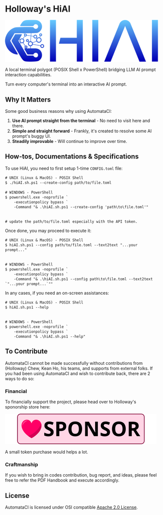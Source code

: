 # Holloway's HiAI
[![hiAI](src/icons/banner_1200x330.svg)](#holloway-s-hiAI)

A local terminal polygot (POSIX Shell x PowerShell) bridging LLM AI prompt
interaction capabilities.

Turn every computer's terminal into an interactive AI prompt.




## Why It Matters

Some good business reasons why using AutomataCI:

1. **Use AI prompt straight from the terminal** - No need to visit here and
   there.
2. **Simple and straight forward** - Frankly, it's created to resolve some AI
    prompt's buggy UI.
3. **Steadily improvable** - Will continue to improve over time.




## How-tos, Documentations & Specifications

To use HiAI, you need to first setup 1-time `CONFIG.toml` file:

```
# UNIX (Linux & MacOS) - POSIX Shell
$ ./hiAI.sh.ps1 --create-config path/to/file.toml

# WINDOWS - PowerShell
$ powershell.exe -noprofile `
	-executionpolicy bypass `
	-Command "& .\hiAI.sh.ps1 --create-config 'path\to\file.toml'"


# update the path/to/file.toml especially with the API token.
```

Once done, you may proceed to execute it:

```
# UNIX (Linux & MacOS) - POSIX Shell
$ hiAI.sh.ps1 --config path/to/file.toml --text2text "...your prompt..."


# WINDOWS - PowerShell
$ powershell.exe -noprofile `
	-executionpolicy bypass `
	-Command "& .\hiAI.sh.ps1 --config path\to\file.toml --text2text `"...your prompt...`""
```

In any cases, if you need an on-screen assistances:
```
# UNIX (Linux & MacOS) - POSIX Shell
$ hiAI.sh.ps1 --help


# WINDOWS - PowerShell
$ powershell.exe -noprofile `
	-executionpolicy bypass `
	-Command "& .\hiAI.sh.ps1 --help"
```




## To Contribute

AutomataCI cannot be made successfully without contributions from (Holloway)
Chew, Kean Ho, his teams, and supports from external folks. If you had been
using AutomataCI and wish to contribute back, there are 2 ways to do so:



### Financial

To financially support the project, please head over to Holloway's sponorship
store here:

[![Sponsor](.github/images/sponsor_en_210x50.svg)](https://github.com/sponsors/hollowaykeanho)

A small token purchase would helps a lot.



### Craftmanship

If you wish to bring in codes contribution, bug report, and ideas, please feel
free to refer the PDF Handbook and execute accordingly.




## License
AutomataCI is licensed under OSI compatible [Apache 2.0 License](LICENSE.txt).
